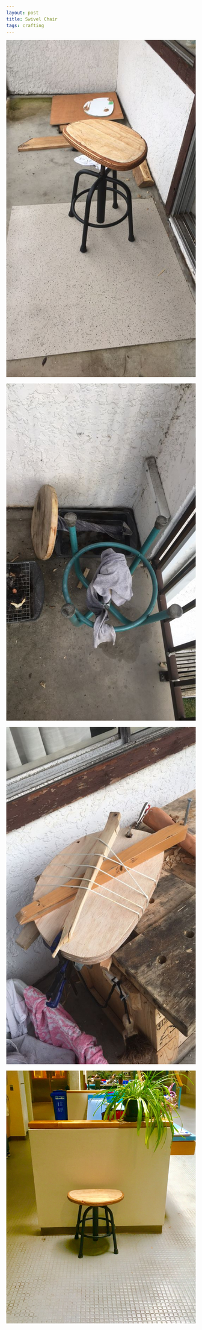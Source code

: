 ```yaml
---
layout: post
title: Swivel Chair
tags: crafting
---
```



![Swivel Chair1](assets/swivel-chair1.jpg)

![Swivel Chair2](assets/swivel-chair2.jpg)

![Swivel Chair3](assets/swivel-chair3.jpg)

![Swivel Chair4](assets/swivel-chair4.jpg)

